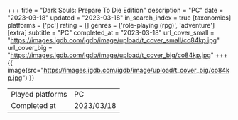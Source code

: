 +++
title = "Dark Souls: Prepare To Die Edition"
description = "PC"
date = "2023-03-18"
updated = "2023-03-18"
in_search_index = true
[taxonomies]
platforms = ['pc']
rating = []
genres = ['role-playing (rpg)', 'adventure']
[extra]
subtitle = "PC"
completed_at = "2023-03-18"
url_cover_small = "https://images.igdb.com/igdb/image/upload/t_cover_small/co84kp.jpg"
url_cover_big = "https://images.igdb.com/igdb/image/upload/t_cover_big/co84kp.jpg"
+++
{{ image(src="https://images.igdb.com/igdb/image/upload/t_cover_big/co84kp.jpg") }}

|              |            |
| ------------ | ---------- |
| Played platforms    | PC |
| Completed at | 2023/03/18 |

